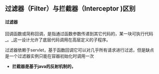 ## 过滤器（Filter）与拦截器（Interceptor \)区别

#### 过滤器

回调函数或简称回调，是指通过函数参数传递到其它代码的，某一块可执行代码_。_这一设计允许了底层代码调用在高层定义的子程序。

过滤器依赖于servlet，基于函数回调它可以对几乎所有请求进行过滤，但是缺点是一个过滤器实例只能在容器初始化时调用一次

* **拦截器是基于java的反射机制的，**



